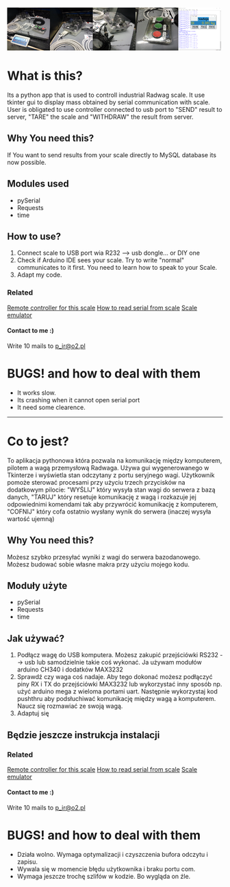 <a href="url"><img src="https://github.com/MarcinanBarbarzynca/Radwag-Scale-controller-with-MYSQL-communication/blob/main/images/IMG_20210705_160643.jpg" align="left" height="100" width="100" ></a>
<a href="url"><img src="https://github.com/MarcinanBarbarzynca/Radwag-Scale-controller-with-MYSQL-communication/blob/main/images/IMG_20210705_160713.jpg" align="left" height="100" width="100" ></a>
<a href="url"><img src="https://github.com/MarcinanBarbarzynca/Radwag-Scale-controller-with-MYSQL-communication/blob/main/images/IMG_20210705_160719.jpg" align="left" height="100" width="100" ></a>
<a href="url"><img src="https://github.com/MarcinanBarbarzynca/Radwag-Scale-controller-with-MYSQL-communication/blob/main/images/IMG_20210705_160725.jpg" align="left" height="100" width="100" ></a>
<a href="url"><img src="https://github.com/MarcinanBarbarzynca/Radwag-Scale-controller-with-MYSQL-communication/blob/main/images/gui.png" height="100" width="100" ></a>



# What is this?
Its a python app that is used to controll industrial Radwag scale. It use tkinter gui to display mass obtained by serial communication with scale. User is obligated to use controller connected to usb port to "SEND" result to server, "TARE" the scale and "WITHDRAW" the result from server. 

##  Why You need this?
If You want to send results from your scale directly to MySQL database its now possible. 

## Modules used
- pySerial
- Requests
- time

## How to use?
1. Connect scale to USB port wia R232 --> usb dongle... or DIY one
2. Check if Arduino IDE sees your scale. Try to write "normal" communicates to it first. You need to learn how to speak to your Scale. 
3. Adapt my code. 

### Related
[Remote controller for this scale](https://github.com/MarcinanBarbarzynca/Pilot-do-komputera-Arduino-NANO "Remote controller for this scale")
[How to read serial from scale](https://github.com/MarcinanBarbarzynca/Read-two-Arduino-serial-with-PYSerial "How to read serial from scale")
[Scale emulator](https://github.com/MarcinanBarbarzynca/Emulator-wagi-radwag-arduino "Scale emulator")

#### Contact to me :)
Write 10 mails to p_ir@o2.pl


# BUGS! and how to deal with them
- It works slow. 
- Its crashing when it cannot open serial port
- It need some clearence. 

------------

# Co to jest?
To aplikacja pythonowa która pozwala na komunikację między komputerem, pilotem a wagą przemysłową Radwaga. Używa gui wygenerowanego w Tkinterze i wyświetla stan odczytany z portu seryjnego wagi. Użytkownik pomoże sterować procesami przy użyciu trzech przycisków na dodatkowym pilocie: "WYŚLIJ" który wysyła stan wagi do serwera z bazą danych, "TARUJ" który resetuje komunikację z wagą i rozkazuje jej odpowiednimi komendami tak aby przywrócić komunikację z komputerem, "COFNIJ" który cofa ostatnio wysłany wynik do serwera (inaczej wysyła wartość ujemną)

##  Why You need this?
Możesz szybko przesyłać wyniki z wagi do serwera bazodanowego. Możesz budować sobie własne makra przy użyciu mojego kodu. 

## Moduły użyte
- pySerial
- Requests
- time

## Jak używać?
1. Podłącz wagę do USB komputera. Możesz zakupić przejściówki RS232 --> usb lub samodzielnie takie coś wykonać. Ja używam modułów arduino CH340 i dodatków MAX3232
2. Sprawdź czy waga coś nadaje. Aby tego dokonać możesz podłączyć piny RX i TX do przejściówki MAX3232 lub wykorzystać inny sposób np. użyć arduino mega z wieloma portami uart. Następnie wykorzystaj kod pushthru aby podsłuchiwać komunikację między wagą a komputerem. Naucz się rozmawiać ze swoją wagą.
3. Adaptuj się

## Będzie jeszcze instrukcja instalacji

### Related
[Remote controller for this scale](https://github.com/MarcinanBarbarzynca/Pilot-do-komputera-Arduino-NANO "Kontroler, pilot do wagi")
[How to read serial from scale](https://github.com/MarcinanBarbarzynca/Read-two-Arduino-serial-with-PYSerial "Jak zbudować komunikator")
[Scale emulator](https://github.com/MarcinanBarbarzynca/Emulator-wagi-radwag-arduino "Wagi emulator")

#### Contact to me :)
Write 10 mails to p_ir@o2.pl


# BUGS! and how to deal with them
- Działa wolno. Wymaga optymalizacji i czyszczenia bufora odczytu i zapisu.
- Wywala się w momencie błędu użytkownika i braku portu com.
- Wymaga jeszcze trochę szlifów w kodzie. Bo wygląda on źle. 

